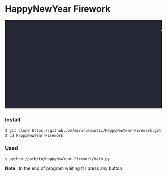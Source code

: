 # HappyNewYear Firework

![acsii animation](/assets/gif/demo.gif "HappyNewYear Firework")

### Install
```console
$ git clone https://github.com/miracleexotic/HappyNewYear-Firework.git
$ cd HappyNewYear-Firework
```

### Used
```console
$ python /path/to/HappyNewYear-Firework/main.py
```

**Note** : In the end of program waiting for press any button
